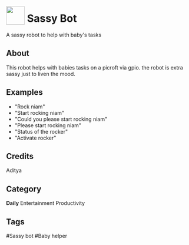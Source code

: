 # <img src="https://raw.githack.com/FortAwesome/Font-Awesome/master/svgs/solid/robot.svg" card_color="#FD9E66" width="50" height="50" style="vertical-align:bottom"/> Sassy Bot
A sassy robot to help with baby's tasks

## About
This robot helps with babies tasks on a picroft via gpio. the robot is extra sassy just to liven the mood.

## Examples
* "Rock niam"
* "Start rocking niam"
* "Could you please start rocking niam"
* "Please start rocking niam"
* "Status of the rocker"
* "Activate rocker"

## Credits
Aditya

## Category
**Daily**
Entertainment
Productivity

## Tags
#Sassy bot
#Baby helper

